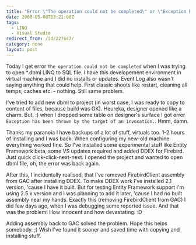 ```yaml
---
title: "Error \"The operation could not be completed\" or \"Exception has been thrown by the target of an invocation.\" when opening LINQ to SQL file in VS2008"
date: 2008-05-08T13:21:00Z
tags:
  - LINQ
  - Visual Studio
redirect_from: /id/227547/
category: none
layout: post
---
```

Today I get error `The operation could not be completed` when I was trying to open *.dbml LINQ to SQL file. I have this developement environment in virtual machine and I did no installs or updates. Event Log also wasn't saying anything that could help. First classic shoots like restart, cleaning all temps, caches etc. - nothing. Still same problem.

I've tried to add new dbml to project (in worst case, I was ready to copy to content of files, because build was OK). Heureka, designer opened like a charm. But, :) when I dropped some table on designer's surface I got error `Exception has been thrown by the target of an invocation.`. Hmm, damn.

Thanks my paranoia I have backups of a lot of stuff, virtuals too. 1-2 hours of installing and I was back. When configuring my new-old machine everything worked fine. So I've installed some experimental stuff like Entity Framework beta, some VS updates required and added DDEX for Firebird. Just quick click-click-next-next. I opened the project and wanted to open dbml file, oh, the error was back again.

After this, I incidentally realised, that I've removed FirebirdClient assembly from GAC after installing DDEX. To make DDEX work I've installed 2.1 version, 'cause I have it built. But for testing Entity Framework support I'm using 2.5.x version and I was planning to add it later, 'cause I had no built assembly near my hands. Exactly this (removing FirebirdClient from GAC) I did few days ago, when I was debugging some reported issue. And that was the problem! How innocent and how devastating. :D

Adding assembly back to GAC solved the problem. Hope this helps somebody. ;) Wish I've found it sooner and saved time with copying and installing stuff.
